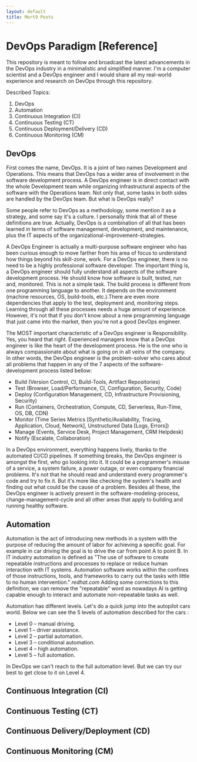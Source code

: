 ```yaml
---
layout: default
title: Mort9 Posts
---
```


# DevOps Paradigm [Reference]

This repository is meant to follow and broadcast the latest advancements in the DevOps industry in a minimalistic and simplified manner. I'm a computer scientist and a DevOps engineer and I would share all my real-world experience and research on DevOps through this repository.

Described Topics:

1. DevOps
2. Automation
3. Continuous Integration (CI)
4. Continuous Testing (CT)
5. Continuous Deployment/Delivery (CD)
6. Continuous Monitoring (CM)

## DevOps

First comes the name, DevOps. It is a joint of two names Development and Operations. This means that DevOps has a wider area of involvement in the software development process. A DevOps engineer is in direct contact with the whole Development team while organizing infrastructural aspects of the software with the Operations team. Not only that, some tasks in both sides are handled by the DevOps team. But what is DevOps really?

Some people refer to DevOps as a methodology, some mention it as a strategy, and some say it's a culture. I personally think that all of these definitions are true. Actually, DevOps is a combination of all that has been learned in terms of software management, development, and maintenance, plus the IT aspects of the organizational-improvement-strategies.

A DevOps Engineer is actually a multi-purpose software engineer who has been curious enough to move farther from his area of focus to understand how things beyond his skill-zone, work. For a DevOps engineer, there is no need to be a highly professional software developer. The important thing is, a DevOps engineer should fully understand all aspects of the software development process. He should know how software is built, tested, run and, monitored. This is not a simple task. The build process is different from one programming language to another. It depends on the environment (machine resources, OS, build-tools, etc.).There are even more dependencies that apply to the test, deployment and, monitoring steps. Learning through all these processes needs a huge amount of experience. However, it's not that if you don't know about a new programming language that just came into the market, then you're not a good DevOps engineer.

The MOST important characteristic of a DevOps engineer is Responsibility. Yes, you heard that right. Experienced managers know that a DevOps engineer is like the heart of the development process. He is the one who is always compassionate about what is going on in all veins of the company. In other words, the DevOps engineer is the problem-solver who cares about all problems that happen in any of the 7 aspects of the software-development process listed bellow:

- Build (Version Control, CI, Build-Tools, Artifact Repositories)
- Test (Browser, Load/Performance, CI, Configuration, Security, Code)
- Deploy (Configuration Management, CD, Infrastructure Provisioning, Security)
- Run (Containers, Orchestration, Compute, CD, Serverless, Run-Time, OS, DB, CDN)
- Monitor (Time Series Metrics [Synthetic/Availability, Tracing, Application, Cloud, Network], Unstructured Data [Logs, Errors])
- Manage (Events, Service Desk, Project Management, CRM Helpdesk)
- Notify (Escalate, Collaboration)

In a DevOps environment, everything happens lively, thanks to the automated CI/CD pipelines. If something breaks, the DevOps engineer is amongst the first, who go looking into it. It could be a programmer's misuse of a service, a system failure, a power outage, or even company financial problems. It's not that he should read and understand every programmer's code and try to fix it. But it's more like checking the system's health and finding out what could be the cause of a problem. Besides all these, the DevOps engineer is actively present in the software-modeling-process, change-management-cycle and all other areas that apply to building and running healthy software.

## Automation

Automation is the act of introducing new methods in a system with the purpose of reducing the amount of labor for achieving a specific goal. For example in car driving the goal is to drive the car from point A to point B. In IT industry automation is defined as "The use of software to create repeatable instructions and processes to replace or reduce human interaction with IT systems. Automation software works within the confines of those instructions, tools, and frameworks to carry out the tasks with little to no human intervention." *redhat.com*
Adding some corrections to this definition, we can remove the "repeatable" word as nowadays AI is getting capable enough to interact and automate non-repeatable tasks as well.

Automation has different levels. Let's do a quick jump into the autopilot cars world.  Below we can see the 5 levels of automation described for the cars :

- Level 0 – manual driving.
- Level 1 – driver assistance.
- Level 2 – partial automation.
- Level 3 – conditional automation.
- Level 4 – high automation.
- Level 5 – full automation.

In DevOps we can't reach to the full automation level. But we can try our best to get close to it on Level 4.

## Continuous Integration (CI)



## Continuous Testing (CT)



## Continuous Delivery/Deployment (CD)



## Continuous Monitoring (CM)
